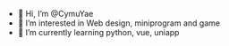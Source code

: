 - 👋 Hi, I’m @CymuYae
- 👀 I’m interested in Web design, miniprogram and game
- 🌱 I’m currently learning python, vue, uniapp

<!---
CymuYae/CymuYae is a ✨ special ✨ repository because its `README.md` (this file) appears on your GitHub profile.
You can click the Preview link to take a look at your changes.
--->
